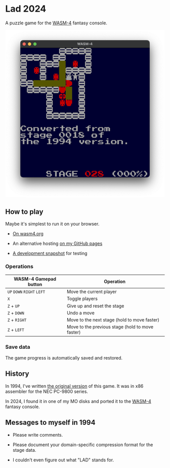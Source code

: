 # Lad 2024

A puzzle game for the [WASM-4] fantasy console.

![screenshot](img/screenshot.png)

[WASM-4]: https://wasm4.org

## How to play

Maybe it's simplest to run it on your browser.

* [On wasm4.org]

* An alternative hosting [on my GitHub pages]

* [A development snapshot] for testing

[On wasm4.org]: https://wasm4.org/play/lad2024

[on my GitHub pages]: https://yamt.github.io/lad2024/

[A development snapshot]: https://yamt.github.io/lad2024/snapshot

### Operations

| WASM-4 Gamepad button      | Operation
| -------------------------- | ------------------------------------------------
| `UP` `DOWN` `RIGHT` `LEFT` | Move the current player
| `X`                        | Toggle players
| `Z` + `UP`                 | Give up and reset the stage
| `Z` + `DOWN`               | Undo a move
| `Z` + `RIGHT`              | Move to the next stage (hold to move faster)
| `Z` + `LEFT`               | Move to the previous stage (hold to move faster)

### Save data

The game progress is automatically saved and restored.

## History

In 1994, I've written [the original version] of this game.
It was in x86 assembler for the NEC PC-9800 series.

In 2024, I found it in one of my MO disks and ported it
to the [WASM-4] fantasy console.

[the original version]: https://github.com/yamt/lad1994

## Messages to myself in 1994

* Please write comments.

* Please document your domain-specific compression format
  for the stage data.

* I couldn't even figure out what "LAD" stands for.
